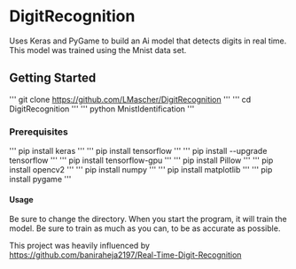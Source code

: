 # DigitRecognition
Uses Keras and PyGame to build an Ai model that detects digits in real time. This model was trained using the Mnist data set.

## Getting Started

'''
git clone https://github.com/LMascher/DigitRecognition
'''
'''
cd DigitRecognition
'''
'''
python MnistIdentification
'''

### Prerequisites

'''
pip install keras
'''
'''
pip install tensorflow
'''
'''
pip install --upgrade tensorflow
'''
'''
pip install tensorflow-gpu
'''
'''
pip install Pillow
'''
'''
pip install opencv2
'''
'''
pip install numpy
'''
'''
pip install matplotlib
'''
'''
pip install pygame
'''

#### Usage

Be sure to change the directory. When you start the program, it will train the model. Be sure to train as much as you can, to be as accurate as possible. 











This project was heavily influenced by https://github.com/baniraheja2197/Real-Time-Digit-Recognition
